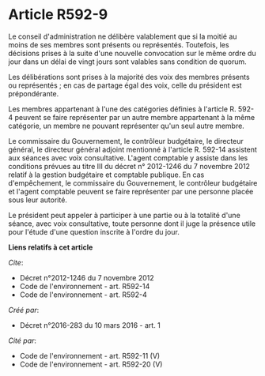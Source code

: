 # Article R592-9

Le conseil d'administration ne délibère valablement que si la moitié au moins de ses membres sont présents ou représentés.
Toutefois, les décisions prises à la suite d'une nouvelle convocation sur le même ordre du jour dans un délai de vingt jours
sont valables sans condition de quorum.

Les délibérations sont prises à la majorité des voix des membres présents ou représentés ; en cas de partage égal des voix,
celle du président est prépondérante.

Les membres appartenant à l'une des catégories définies à l'article R. 592-4 peuvent se faire représenter par un autre membre
appartenant à la même catégorie, un membre ne pouvant représenter qu'un seul autre membre.

Le commissaire du Gouvernement, le contrôleur budgétaire, le directeur général, le directeur général adjoint mentionné à
l'article R. 592-14 assistent aux séances avec voix consultative. L'agent comptable y assiste dans les conditions prévues au
titre III du décret n° 2012-1246 du 7 novembre 2012 relatif à la gestion budgétaire et comptable publique. En cas
d'empêchement, le commissaire du Gouvernement, le contrôleur budgétaire et l'agent comptable peuvent se faire représenter par
une personne placée sous leur autorité.

Le président peut appeler à participer à une partie ou à la totalité d'une séance, avec voix consultative, toute personne
dont il juge la présence utile pour l'étude d'une question inscrite à l'ordre du jour.

**Liens relatifs à cet article**

_Cite_:

  - Décret n°2012-1246 du 7 novembre 2012
  - Code de l'environnement - art. R592-14
  - Code de l'environnement - art. R592-4

_Créé par_:

  - Décret n°2016-283 du 10 mars 2016 - art. 1

_Cité par_:

  - Code de l'environnement - art. R592-11 (V)
  - Code de l'environnement - art. R592-20 (V)
